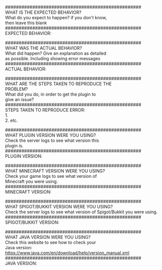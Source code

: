 ##################################################  
WHAT IS THE EXPECTED BEHAVIOR?  
What do you expect to happen? if you don't know,  
then leave this blank  
##################################################  
EXPECTED BEHAVIOR:  
>>  

##################################################  
WHAT WAS THE ACTUAL BEHAVIOR?  
What did happen? Give an explanation as detailed  
as possible. Including showing error messages  
##################################################  
ACTUAL BEHAVIOR:  
>>  

##################################################  
WHAT ARE THE STEPS TAKEN TO REPRODUCE THE  
PROBLEM?  
What did you do, in order to get the plugin to  
give an issue?  
##################################################  
STEPS TAKEN TO REPRODUCE ERROR:  
1.  
2. 
etc.  

##################################################  
WHAT PLUGIN VERSION WERE YOU USING?  
Check the server logs to see what version this  
plugin is.  
##################################################  
PLUGIN VERSION:  
>>  

##################################################  
WHAT MINECRAFT VERSION WERE YOU USING?  
Check your game logs to see what version of  
Minecraft you were using.  
##################################################  
MINECRAFT VERSION:  
>>  

##################################################  
WHAT SPIGOT/BUKKIT VERSION WERE YOU USING?  
Check the server logs to see what version of 
Spigot/Bukkit you were using.  
##################################################  
SPIGOT/BUKKIT VERSION:  
>>  

##################################################  
WHAT JAVA VERSION WERE YOU USING?  
Check this website to see how to check your  
Java version:  
https://www.java.com/en/download/help/version_manual.xml  
##################################################  
JAVA VERSION:  
>>  
